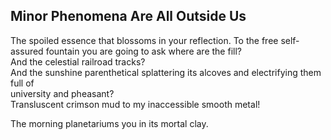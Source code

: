 Minor Phenomena Are All Outside Us
----------------------------------
The spoiled essence that blossoms in your reflection. To the free self-assured fountain you are going to ask where are the fill?  
And the celestial railroad tracks?  
And the sunshine parenthetical splattering its alcoves and electrifying them full of  
university and pheasant?  
Transluscent crimson mud to my inaccessible smooth metal!  
  
The morning planetariums you in its mortal clay.  
